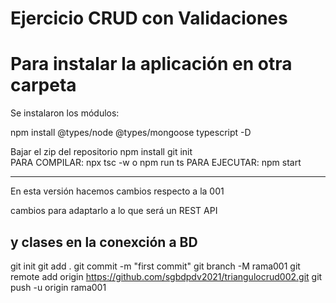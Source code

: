 # Ejercicio CRUD con Validaciones


# Para instalar la aplicación en otra carpeta

Se instalaron los módulos:

npm install @types/node @types/mongoose typescript -D

Bajar el zip del repositorio
npm install 
git init  
PARA COMPILAR:
npx tsc -w  o npm run ts
PARA EJECUTAR:
npm start

---

En esta versión hacemos cambios respecto a la 001

cambios para adaptarlo a lo que será un REST API

y clases en la conexción a BD
--


git init
git add .
git commit -m "first commit"
git branch -M rama001
git remote add origin https://github.com/sgbdpdv2021/triangulocrud002.git
git push -u origin rama001


